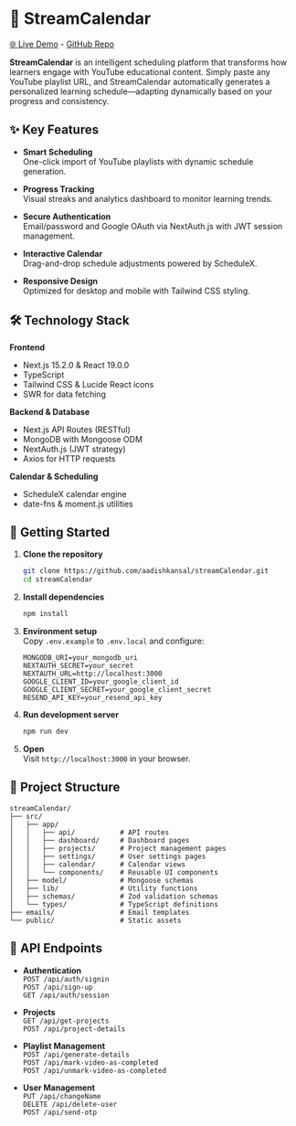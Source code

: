 # 🎯 StreamCalendar

[🌐 Live Demo](https://stream-calendar-eight.vercel.app/) -  [GitHub Repo](https://github.com/aadishkansal/streamCalendar)

**StreamCalendar** is an intelligent scheduling platform that transforms how learners engage with YouTube educational content. Simply paste any YouTube playlist URL, and StreamCalendar automatically generates a personalized learning schedule—adapting dynamically based on your progress and consistency.

## ✨ Key Features

- **Smart Scheduling**  
  One-click import of YouTube playlists with dynamic schedule generation.

- **Progress Tracking**  
  Visual streaks and analytics dashboard to monitor learning trends.

- **Secure Authentication**  
  Email/password and Google OAuth via NextAuth.js with JWT session management.

- **Interactive Calendar**  
  Drag-and-drop schedule adjustments powered by ScheduleX.

- **Responsive Design**  
  Optimized for desktop and mobile with Tailwind CSS styling.

## 🛠️ Technology Stack

**Frontend**  
- Next.js 15.2.0 & React 19.0.0  
- TypeScript  
- Tailwind CSS & Lucide React icons  
- SWR for data fetching  

**Backend & Database**  
- Next.js API Routes (RESTful)  
- MongoDB with Mongoose ODM  
- NextAuth.js (JWT strategy)  
- Axios for HTTP requests  

**Calendar & Scheduling**  
- ScheduleX calendar engine  
- date-fns & moment.js utilities  

## 🚀 Getting Started

1. **Clone the repository**  
   ```bash
   git clone https://github.com/aadishkansal/streamCalendar.git
   cd streamCalendar
   ```

2. **Install dependencies**  
   ```bash
   npm install
   ```

3. **Environment setup**  
   Copy `.env.example` to `.env.local` and configure:
   ```
   MONGODB_URI=your_mongodb_uri
   NEXTAUTH_SECRET=your_secret
   NEXTAUTH_URL=http://localhost:3000
   GOOGLE_CLIENT_ID=your_google_client_id
   GOOGLE_CLIENT_SECRET=your_google_client_secret
   RESEND_API_KEY=your_resend_api_key
   ```

4. **Run development server**  
   ```bash
   npm run dev
   ```

5. **Open**  
   Visit `http://localhost:3000` in your browser.

## 📁 Project Structure

```
streamCalendar/
├── src/
│   ├── app/
│   │   ├── api/           # API routes
│   │   ├── dashboard/     # Dashboard pages
│   │   ├── projects/      # Project management pages
│   │   ├── settings/      # User settings pages
│   │   ├── calendar/      # Calendar views
│   │   └── components/    # Reusable UI components
│   ├── model/             # Mongoose schemas
│   ├── lib/               # Utility functions
│   ├── schemas/           # Zod validation schemas
│   └── types/             # TypeScript definitions
├── emails/                # Email templates
└── public/                # Static assets
```

## 🔧 API Endpoints

- **Authentication**  
  `POST /api/auth/signin`  
  `POST /api/sign-up`  
  `GET /api/auth/session`

- **Projects**  
  `GET /api/get-projects`  
  `POST /api/project-details`

- **Playlist Management**  
  `POST /api/generate-details`  
  `POST /api/mark-video-as-completed`  
  `POST /api/unmark-video-as-completed`

- **User Management**  
  `PUT /api/changeName`  
  `DELETE /api/delete-user`  
  `POST /api/send-otp`